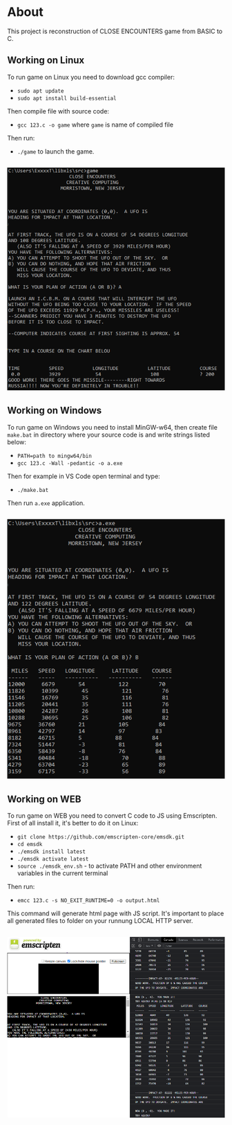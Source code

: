 # About
This project is reconstruction of CLOSE ENCOUNTERS game from BASIC to C.

## Working on Linux
To run game on Linux you need to download gcc compiler:
- `sudo apt update`
- `sudo apt install build-essential`

Then compile file with source code:
- `gcc 123.c -o game` where `game` is name of compiled file

Then run:
- `./game` to launch the game.

![Linux](https://github.com/kkharon/game/blob/main/linux.PNG)
------------------

## Working on Windows
To run game on Windows you need to install MinGW-w64, then create file `make.bat` in directory where your source code is and write strings listed below:
- `PATH=path to mingw64/bin`
- `gcc 123.c -Wall -pedantic -o a.exe`

Then for example in VS Code open terminal and type:
- `./make.bat`

Then run `a.exe` application.

![Windows](https://github.com/kkharon/game/blob/main/windows.PNG)
------------------

## Working on WEB
To run game on WEB you need to convert C code to JS using Emscripten. First of all install it, it's better to do it on Linux:
- `git clone https://github.com/emscripten-core/emsdk.git`
- `cd emsdk`
- `./emsdk install latest`
- `./emsdk activate latest`
- `source ./emsdk_env.sh` - to activate PATH and other environment variables in the current terminal

Then run:
- `emcc 123.c -s NO_EXIT_RUNTIME=0 -o output.html`

This command will generate html page with JS script. It's important to place all generated files to folder on your runnung LOCAL HTTP server.

![WEB](https://github.com/kkharon/game/blob/main/web.PNG)
------------------

